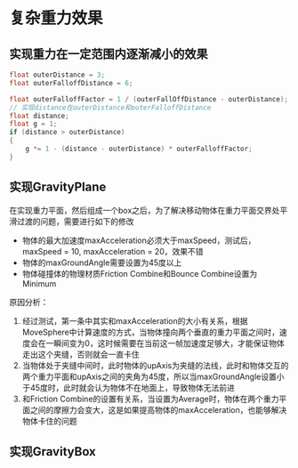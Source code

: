 # 复杂重力效果

## 实现重力在一定范围内逐渐减小的效果

```csharp
float outerDistance = 3;
float outerFalloffDistance = 6;

float outerFalloffFactor = 1 / (outerFallOffDistance - outerDistance);
// 实现distance在outerDistance和outerFalloffDistance
float distance;
float g = 1;
if (distance > outerDistance)
{
    g *= 1 - (distance - outerDistance) * outerFalloffFactor;
}
```

## 实现GravityPlane

在实现重力平面，然后组成一个box之后，为了解决移动物体在重力平面交界处平滑过渡的问题，需要进行如下的修改

* 物体的最大加速度maxAcceleration必须大于maxSpeed，测试后，maxSpeed = 10, maxAcceleration = 20，效果不错
* 物体的maxGroundAngle需要设置为45度以上
* 物体碰撞体的物理材质Friction Combine和Bounce Combine设置为Minimum

原因分析：
1. 经过测试，第一条中其实和maxAcceleration的大小有关系，根据MoveSphere中计算速度的方式，当物体撞向两个垂直的重力平面之间时，速度会在一瞬间变为0，这时候需要在当前这一帧加速度足够大，才能保证物体走出这个夹缝，否则就会一直卡住
2. 当物体处于夹缝中间时，此时物体的upAxis为夹缝的法线，此时和物体交互的两个重力平面和upAxis之间的夹角为45度，所以当maxGroundAngle设置小于45度时，此时就会认为物体不在地面上，导致物体无法前进
3. 和Friction Combine的设置有关系，当设置为Average时，物体在两个重力平面之间的摩擦力会变大，这是如果提高物体的maxAcceleration，也能够解决物体卡住的问题


## 实现GravityBox

